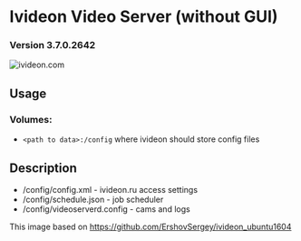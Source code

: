 # Ivideon Video Server (without GUI)
### Version 3.7.0.2642

![ivideon.com](https://i1.wp.com/missiontech.com.au/wp-content/uploads/2017/08/Ivideon-Logo.png)

## Usage

### Volumes:

* `<path to data>:/config`
where ivideon should store config files

## Description

* /config/config.xml - ivideon.ru access settings
* /config/schedule.json - job scheduler
* /config/videoserverd.config - cams and logs

This image based on https://github.com/ErshovSergey/ivideon_ubuntu1604
